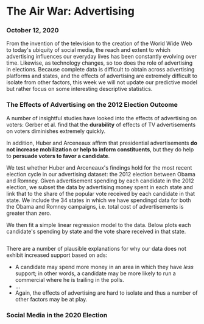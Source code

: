 # The Air War: Advertising
### October 12, 2020

From the invention of the television to the creation of the World Wide Web to today's ubiquity of social media, the reach and extent to which advertising influences our everyday lives has been constantly evolving over time. Likewise, as technology changes, so too does the role of advertising in elections. Because complete data is difficult to obtain across advertising platforms and states, and the effects of advertising are extremely difficult to isolate from other factors, this week we will not update our predictive model but rather focus on some interesting descriptive statistics.

### The Effects of Advertising on the 2012 Election Outcome

A number of insightful studies have looked into the effects of advertising on voters: Gerber et al. find that the **durability** of effects of TV advertisements on voters diminishes extremely quickly.

In addition, Huber and Arceneaux affirm that presidential advertisements **do not increase mobilization or help to inform constituents**, but they do help to **persuade voters to favor a candidate**.

We test whether Huber and Arceneaux's findings hold for the most recent election cycle in our advertising dataset: the 2012 election between Obama and Romney. Given advertisement spending by each candidate in the 2012 election, we subset the data by advertising money spent in each state and link that to the share of the popular vote received by each candidate in that state. We include the 34 states in which we have spendingd data for both the Obama and Romney campaigns, i.e. total cost of advertisements is greater than zero.

We then fit a simple linear regression model to the data. Below plots each candidate's spending by state and the vote share received in that state.

![]()

There are a number of plausible explanations for why our data does not exhibit increased support based on ads:
* A candidate may spend more money in an area in which they have *less* support; in other words, a candidate may be more likely to run a commercial where he is trailing in the polls.
* ...
* Again, the effects of advertising are hard to isolate and thus a number of other factors may be at play.

### Social Media in the 2020 Election


